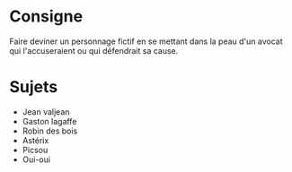 # Consigne
Faire deviner un personnage fictif en se mettant dans la peau d'un avocat qui l'accuseraient ou qui défendrait sa cause.

# Sujets

- Jean valjean
- Gaston lagaffe
- Robin des bois
- Astérix
- Picsou
- Oui-oui
